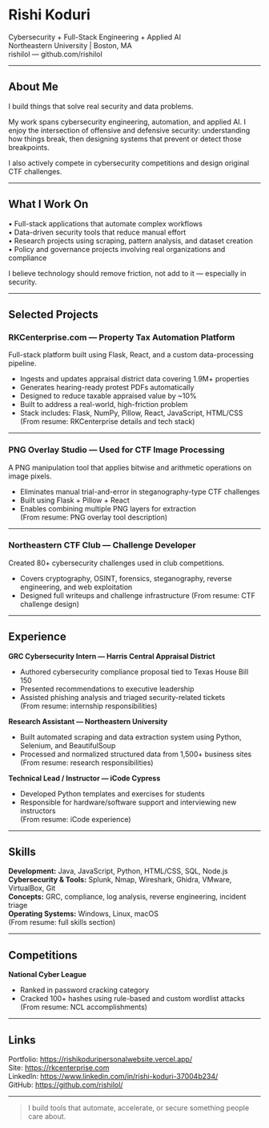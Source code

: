 # Rishi Koduri

Cybersecurity + Full-Stack Engineering + Applied AI  
Northeastern University | Boston, MA  
rishilol — github.com/rishilol

---

## About Me

I build things that solve real security and data problems.

My work spans cybersecurity engineering, automation, and applied AI. I enjoy the intersection of offensive and defensive security: understanding how things break, then designing systems that prevent or detect those breakpoints.

I also actively compete in cybersecurity competitions and design original CTF challenges.

---

## What I Work On

• Full-stack applications that automate complex workflows  
• Data-driven security tools that reduce manual effort  
• Research projects using scraping, pattern analysis, and dataset creation  
• Policy and governance projects involving real organizations and compliance

I believe technology should remove friction, not add to it — especially in security.

---

## Selected Projects

### RKCenterprise.com — Property Tax Automation Platform
Full-stack platform built using Flask, React, and a custom data-processing pipeline.

- Ingests and updates appraisal district data covering 1.9M+ properties
- Generates hearing-ready protest PDFs automatically
- Designed to reduce taxable appraised value by ~10%
- Built to address a real-world, high-friction problem
- Stack includes: Flask, NumPy, Pillow, React, JavaScript, HTML/CSS  
  (From resume: RKCenterprise details and tech stack) 

---

### PNG Overlay Studio — Used for CTF Image Processing
A PNG manipulation tool that applies bitwise and arithmetic operations on image pixels.

- Eliminates manual trial-and-error in steganography-type CTF challenges  
- Built using Flask + Pillow + React  
- Enables combining multiple PNG layers for extraction  
  (From resume: PNG overlay tool description) 

---

### Northeastern CTF Club — Challenge Developer
Created 80+ cybersecurity challenges used in club competitions.

- Covers cryptography, OSINT, forensics, steganography, reverse engineering, and web exploitation
- Designed full writeups and challenge infrastructure
  (From resume: CTF challenge design) 

---

## Experience

**GRC Cybersecurity Intern — Harris Central Appraisal District**  
- Authored cybersecurity compliance proposal tied to Texas House Bill 150  
- Presented recommendations to executive leadership  
- Assisted phishing analysis and triaged security-related tickets  
  (From resume: internship responsibilities) 

**Research Assistant — Northeastern University**  
- Built automated scraping and data extraction system using Python, Selenium, and BeautifulSoup  
- Processed and normalized structured data from 1,500+ business sites  
  (From resume: research responsibilities) 

**Technical Lead / Instructor — iCode Cypress**  
- Developed Python templates and exercises for students  
- Responsible for hardware/software support and interviewing new instructors  
  (From resume: iCode experience) 

---

## Skills

**Development:** Java, JavaScript, Python, HTML/CSS, SQL, Node.js  
**Cybersecurity & Tools:** Splunk, Nmap, Wireshark, Ghidra, VMware, VirtualBox, Git  
**Concepts:** GRC, compliance, log analysis, reverse engineering, incident triage  
**Operating Systems:** Windows, Linux, macOS  
(From resume: full skills section) 

---

## Competitions

**National Cyber League**  
- Ranked in password cracking category  
- Cracked 100+ hashes using rule-based and custom wordlist attacks  
  (From resume: NCL accomplishments) 

---

## Links

Portfolio: https://rishikoduripersonalwebsite.vercel.app/  
Site: https://rkcenterprise.com  
LinkedIn: https://www.linkedin.com/in/rishi-koduri-37004b234/  
GitHub: https://github.com/rishilol/

---

> I build tools that automate, accelerate, or secure something people care about.
